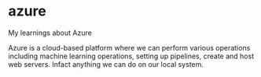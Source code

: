 # azure
My learnings about Azure

Azure is a cloud-based platform where we can perform various operations including machine learning operations, setting up pipelines, create and host web servers. Infact anything we can do on our local system. 
